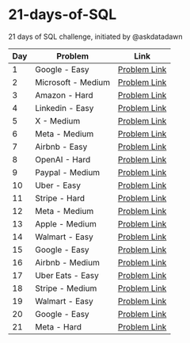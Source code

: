# 21-days-of-SQL

21 days of SQL challenge, initiated by @askdatadawn

| Day  | Problem              | Link                                      |
|------|----------------------|-------------------------------------------|
| 1    | Google - Easy             | [Problem Link](www.interviewmaster.ai/question/advertising-campaign-performance-and-roi-impact)      |
| 2    |  Microsoft - Medium     | [Problem Link](https://www.interviewmaster.ai/question/teams-file-sharing-security-and-collaboration-insights) |
| 3    |  Amazon - Hard  | [Problem Link](https://www.interviewmaster.ai/question/prime-member-exclusive-product-engagement-metrics)|
| 4    |  Linkedin - Easy  | [Problem Link](www.interviewmaster.ai/question/linkedin-messaging-user-engagement-insights)|
| 5    |  X - Medium  | [Problem Link](www.interviewmaster.ai/question/fan-engagement-metrics-for-sports-coverage)|
| 6    |  Meta - Medium  | [Problem Link](www.interviewmaster.ai/question/photo-sharing-platform-user-engagement-metrics)|
| 7    |  Airbnb - Easy  | [Problem Link](www.interviewmaster.ai/question/stays-host-communication-response-time-performance)|
| 8    |  OpenAI - Hard  | [Problem Link](https://www.interviewmaster.ai/chat/a76b70e2-a972-4f43-880f-68e6149e6c6f)|
| 9    |  Paypal - Medium  | [Problem Link](www.interviewmaster.ai/question/peer-to-peer-social-sharing-impact-analysis)|
| 10    |  Uber - Easy  | [Problem Link](www.interviewmaster.ai/question/ride-acceptance-rates-across-geographic-zones)|
| 11   |  Stripe - Hard  | [Problem Link](www.interviewmaster.ai/question/capital-financing-small-business-revenue-patterns)|
| 12   |  Meta - Medium  | [Problem Link](https://www.interviewmaster.ai/question/spark-augmented-reality-ar-filter-engagement-metrics)|
| 13    |  Apple - Medium  | [Problem Link](https://www.interviewmaster.ai/question/user-playlist-retention-and-discovery-rates)|
| 14   |  Walmart - Easy  | [Problem Link](www.interviewmaster.ai/question/photo-center-personalized-gift-performance-analysis)|
| 15    |  Google - Easy  | [Problem Link](www.interviewmaster.ai/question/cloud-service-customer-retention-and-cost-efficiency)|
| 16    |  Airbnb - Medium  | [Problem Link](www.interviewmaster.ai/question/work-travel-expense-tracking-and-optimization)|
| 17    |  Uber Eats - Easy  | [Problem Link](www.interviewmaster.ai/question/eats-order-tracking-partner-performance-evaluation)|
| 18   |  Stripe - Medium  | [Problem Link](www.interviewmaster.ai/question/capital-lending-performance-for-small-business-revenue)|
| 19    |  Walmart - Easy  | [Problem Link](www.interviewmaster.ai/question/pharmacy-consultation-privacy-for-patient-comfort)|
| 20    |  Google - Easy  | [Problem Link](https://www.interviewmaster.ai/question/google-pay-digital-wallet-transaction-security-patterns)|
| 21    |  Meta - Hard    | [Problem Link](https://www.interviewmaster.ai/question/creators-growth-engagement-and-follower-metrics)
